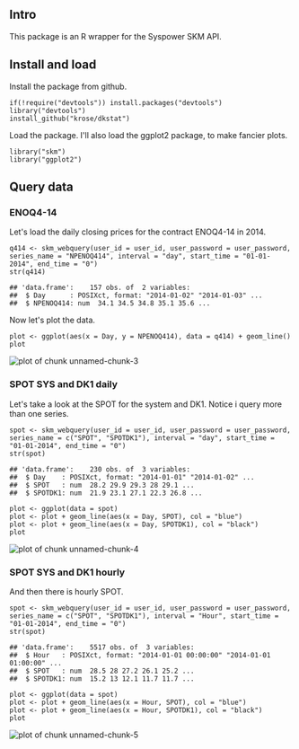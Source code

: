 Intro
-----

This package is an R wrapper for the Syspower SKM API.

Install and load
----------------

Install the package from github.

    if(!require("devtools")) install.packages("devtools")
    library("devtools")
    install_github("krose/dkstat")

Load the package. I'll also load the ggplot2 package, to make fancier plots.

``` {.r}
library("skm")
library("ggplot2")
```

Query data
----------

### ENOQ4-14

Let's load the daily closing prices for the contract ENOQ4-14 in 2014.

``` {.r}
q414 <- skm_webquery(user_id = user_id, user_password = user_password, series_name = "NPENOQ414", interval = "day", start_time = "01-01-2014", end_time = "0")
str(q414)
```

    ## 'data.frame':    157 obs. of  2 variables:
    ##  $ Day      : POSIXct, format: "2014-01-02" "2014-01-03" ...
    ##  $ NPENOQ414: num  34.1 34.5 34.8 35.1 35.6 ...

Now let's plot the data.

``` {.r}
plot <- ggplot(aes(x = Day, y = NPENOQ414), data = q414) + geom_line()
plot
```

![plot of chunk unnamed-chunk-3](./README_files/figure-markdown_github/unnamed-chunk-3.png)

### SPOT SYS and DK1 daily

Let's take a look at the SPOT for the system and DK1. Notice i query more than one series.

``` {.r}
spot <- skm_webquery(user_id = user_id, user_password = user_password, series_name = c("SPOT", "SPOTDK1"), interval = "day", start_time = "01-01-2014", end_time = "0")
str(spot)
```

    ## 'data.frame':    230 obs. of  3 variables:
    ##  $ Day    : POSIXct, format: "2014-01-01" "2014-01-02" ...
    ##  $ SPOT   : num  28.2 29.9 29.3 28 29.1 ...
    ##  $ SPOTDK1: num  21.9 23.1 27.1 22.3 26.8 ...

``` {.r}
plot <- ggplot(data = spot)
plot <- plot + geom_line(aes(x = Day, SPOT), col = "blue")
plot <- plot + geom_line(aes(x = Day, SPOTDK1), col = "black")
plot
```

![plot of chunk unnamed-chunk-4](./README_files/figure-markdown_github/unnamed-chunk-4.png)

### SPOT SYS and DK1 hourly

And then there is hourly SPOT.

``` {.r}
spot <- skm_webquery(user_id = user_id, user_password = user_password, series_name = c("SPOT", "SPOTDK1"), interval = "Hour", start_time = "01-01-2014", end_time = "0")
str(spot)
```

    ## 'data.frame':    5517 obs. of  3 variables:
    ##  $ Hour   : POSIXct, format: "2014-01-01 00:00:00" "2014-01-01 01:00:00" ...
    ##  $ SPOT   : num  28.5 28 27.2 26.1 25.2 ...
    ##  $ SPOTDK1: num  15.2 13 12.1 11.7 11.7 ...

``` {.r}
plot <- ggplot(data = spot)
plot <- plot + geom_line(aes(x = Hour, SPOT), col = "blue")
plot <- plot + geom_line(aes(x = Hour, SPOTDK1), col = "black")
plot
```

![plot of chunk unnamed-chunk-5](./README_files/figure-markdown_github/unnamed-chunk-5.png)

